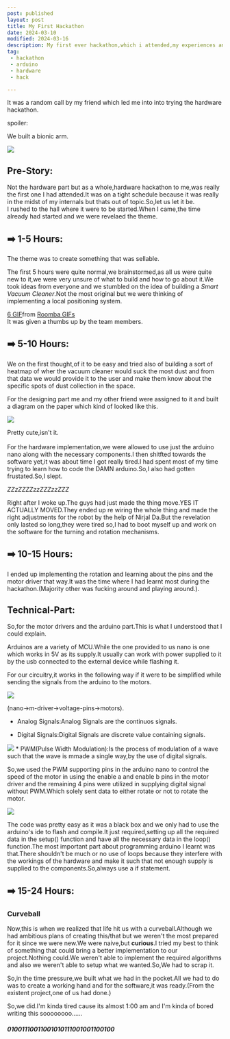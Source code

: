 ```yaml
---
post: published
layout: post
title: My First Hackathon
date: 2024-03-10
modified: 2024-03-16
description: My first ever hackathon,which i attended,my experiences and the knowledge gained.
tag:
 - hackathon
 - arduino
 - hardware
 - hack

---
```





It was a random call by my friend which led  me into into trying the hardware hackathon.



spoiler:

We built a bionic arm.

<img  src="/assets/bionic_arm.jpg">




## Pre-Story:

Not the hardware part but as a whole,hardware hackathon to me,was really the first one I had attended.It was on a tight schedule because it was really in the midst of my internals but thats out of topic.So,let us let it be. <br>
I rushed to the hall where it were to be started.When I came,the time already had started and we were revelaed the theme.


## ➡️ 1-5 Hours:

The theme was to create something that was sellable.

The first 5 hours were quite normal,we brainstormed,as all us were quite new to it,we were very unsure of what to build and how to go about it.We took ideas from everyone and we stumbled on the idea of building a *Smart Vacuum Cleaner*.Not the most original but we were thinking of implementing a local positioning system.


<div class="tenor-gif-embed" data-postid="3546205" data-share-method="host" data-aspect-ratio="1.46758" data-width="100%"><a href="https://tenor.com/view/roomba-beer-delivery-gif-3546205">6 GIF</a>from <a href="https://tenor.com/search/roomba-gifs">Roomba GIFs</a></div> <script type="text/javascript" async src="https://tenor.com/embed.js"></script>
It was given a thumbs up by the team members.



## ➡️ 5-10 Hours:

We on the first thought,of it to be easy and tried also of building a sort of heatmap of wher the vacuum cleaner would suck the most dust and from that data we would provide it to the user and make them know about the specific spots of dust collection in the space.

For the designing part me and my other friend were assigned to it and built a diagram on the paper which kind of looked like this.


<img src="/assets/design.jpg">


Pretty cute,isn't it.
<br>
<br>For the hardware implementation,we were allowed to use just the arduino nano along with the necessary components.I then shitfted towards the software yet,it was about time I got really tired.I had spent most of my time trying to learn how to code the DAMN arduino.So,I also had gotten frustated.So,I slept.


*ZZzZZZZzzZZZzzZZZ*


Right after I woke up.The guys had just made the thing move.YES IT ACTUALLY MOVED.They ended up re wiring the whole thing and made the right adjustments for the robot by the help of Nirjal Da.But the revelation only lasted so long,they were tired so,I had to boot myself up and work on the software for the turning and rotation mechanisms.



## ➡️  10-15 Hours:

I ended up implementing the rotation and learning about the pins and the motor driver that way.It was the time where I had learnt most during the hackathon.(Majority other was fucking around and playing around.).<br>


## Technical-Part:

So,for the motor drivers and the arduino part.This is what I understood that I could explain.


Arduinos are a variety of MCU.While the one provided to us nano is one which works in 5V as its supply.It usually can work with power supplied to it by the usb connected to the external device while flashing it.
<br>

For our circuitry,it works in the following way if it were to be simplified while sending the signals from the arduino to the motors.
<br>

<img src="/assets/unga_bunga_circuit.jpg">


(nano->m-driver->voltage-pins->motors).


* Analog Signals:Analog Signals are the continuos signals.  

* Digital Signals:Digital Signals are discrete value containing signals.
<img src="/assets/digital_analog.png">
* PWM(Pulse Width Modulation):Is the process of modulation of a wave such that the wave is mmade a single way,by the use of digital signals.
<br>

So,we used the PWM supporting pins in the arduino nano to control the speed of the motor in using the enable a and enable b pins in the motor driver and the remaining 4 pins were utilized in supplying digital signal without PWM.Which solely sent data to either rotate or not to rotate the motor.


<img src="/assets/unga_bunga_circuit_zoomed.jpg">

The code was pretty easy as it was a black box and we only had to use the arduino's ide to flash and compile.It just required,setting up all the required data in the setup() function and have all the necessary data in the loop() function.The most important part about programming arduino I learnt was that.There shouldn't be much or no use of loops because they interfere with the workings of the hardware and make it such that not enough supply is supplied to the components.So,always use a if statement. 

## ➡️  15-24 Hours:

### Curveball
Now,this is when we realized that life hit us with a curveball.Although we had ambitious plans of creating this/that but we weren't the most prepared for it since we were new.We were naive,but **curious**.I tried my best to think of something that could bring a better implementation to our project.Nothing could.We weren't able to implement the required algorithms and also we weren't able to setup what we wanted.So,We had to scrap it.


So,in the time pressure,we built what we had in the pocket.All we had to do was to create a working hand and for the software,it was ready.(From the existent project,one of us had done.)


So,we did.I'm kinda tired cause its almost 1:00 am and I'm kinda of bored writing this soooooooo......
<br>
##### 01001110011001010111001001100100
<br>

